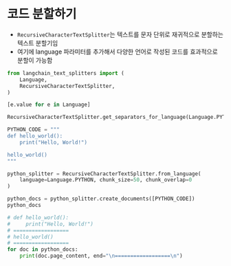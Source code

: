 # 코드 분할하기
- `RecursiveCharacterTextSplitter`는 텍스트를 문자 단위로 재귀적으로 분할하는 텍스트 분할기임
- 여기에 language 파라미터를 추가해서 다양한 언어로 작성된 코드를 효과적으로 분할이 가능함

```python
from langchain_text_splitters import (
    Language,
    RecursiveCharacterTextSplitter,
)

[e.value for e in Language]

RecursiveCharacterTextSplitter.get_separators_for_language(Language.PYTHON)

PYTHON_CODE = """
def hello_world():
    print("Hello, World!")

hello_world()
"""

python_splitter = RecursiveCharacterTextSplitter.from_language(
    language=Language.PYTHON, chunk_size=50, chunk_overlap=0
)

python_docs = python_splitter.create_documents([PYTHON_CODE])
python_docs

# def hello_world():
#     print("Hello, World!")
# ==================
# hello_world()
# ==================
for doc in python_docs:
    print(doc.page_content, end="\n==================\n")
```